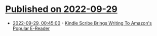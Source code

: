 # [Published on 2022-09-29](index.md)

* [2022-09-29, 00:45:00](https://news.slashdot.org/story/22/09/28/2118218/kindle-scribe-brings-writing-to-amazons-popular-e-reader?utm_source=rss1.0mainlinkanon&utm_medium=feed) - [Kindle Scribe Brings Writing To Amazon's Popular E-Reader](https://news.slashdot.org/story/22/09/28/2118218/kindle-scribe-brings-writing-to-amazons-popular-e-reader?utm_source=rss1.0mainlinkanon&utm_medium=feed)
